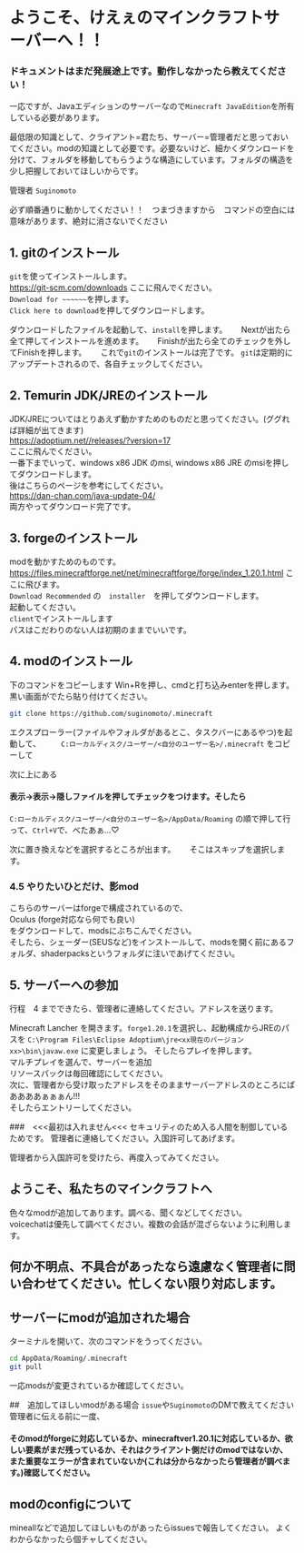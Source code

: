 # **ようこそ、けえぇのマインクラフトサーバーへ！！**

### **ドキュメントはまだ発展途上です。動作しなかったら教えてください！**

一応ですが、Javaエディションのサーバーなので`Minecraft JavaEdition`を所有している必要があります。


最低限の知識として、クライアント=君たち、サーバー=管理者だと思っておいてください。modの知識として必要です。必要ないけど、細かくダウンロードを分けて、フォルダを移動してもらうような構造にしています。フォルダの構造を少し把握しておいてほしいからです。

管理者 `Suginomoto`

必ず順番通りに動かしてください！！　つまづきますから　コマンドの空白には意味があります、絶対に消さないでください



## 1. gitのインストール
`git`を使ってインストールします。  
https://git-scm.com/downloads 
ここに飛んでください。  
`Download for ~~~~~~`を押します。  
`Click here to download`を押してダウンロードします。

ダウンロードしたファイルを起動して、`install`を押します。　　
Nextが出たら全て押してインストールを進めます。　　
Finishが出たら全てのチェックを外してFinishを押します。　　
これで`git`のインストールは完了です。
`git`は定期的にアップデートされるので、各自チェックしてください。




## 2. Temurin JDK/JREのインストール
JDK/JREについてはとりあえず動かすためのものだと思ってください。(ググれば詳細が出てきます)  
https://adoptium.net//releases/?version=17  
ここに飛んでください。  
一番下までいって、windows x86 JDK のmsi, windows x86 JRE のmsiを押してダウンロードします。  
後はこちらのページを参考にしてください。  
https://dan-chan.com/java-update-04/  
両方やってダウンロード完了です。



## 3. forgeのインストール
modを動かすためのものです。  
https://files.minecraftforge.net/net/minecraftforge/forge/index_1.20.1.html 
ここに飛びます。  
`Download Recommended` の　`installer`　を押してダウンロードします。  
起動してください。  
`client`でインストールします  
パスはこだわりのない人は初期のままでいいです。  



## 4. modのインストール 
下のコマンドをコピーします
Win+Rを押し、cmdと打ち込みenterを押します。  
黒い画面がでたら貼り付けてください。  

```bash
git clone https://github.com/suginomoto/.minecraft 
```

エクスプローラー(ファイルやフォルダがあるとこ、タスクバーにあるやつ)を起動して、  　　
`C:ローカルディスク/ユーザー/<自分のユーザー名>/.minecraft`
をコピーして

次に上にある  
#### 表示->表示->隠しファイルを押してチェックをつけます。そしたら  
`C:ローカルディスク/ユーザー/<自分のユーザー名>/AppData/Roaming`
の順で押して行って、`Ctrl+V`で、べたあぁ...♡  

次に置き換えなどを選択するところが出ます。　　
そこはスキップを選択します。　　

### 4.5 やりたいひとだけ、影mod  
こちらのサーバーはforgeで構成されているので、  
Oculus (forge対応なら何でも良い)  
をダウンロードして、modsにぶちこんでください。  
そしたら、シェーダー(SEUSなど)をインストールして、modsを開く前にあるフォルダ、shaderpacksというフォルダに注いであげてください。



## 5. サーバーへの参加
行程　4 までできたら、管理者に連絡してください。アドレスを送ります。

Minecraft Lancher を開きます。`forge1.20.1`を選択し、起動構成からJREのパスを
`C:\Program Files\Eclipse Adoptium\jre<xx現在のバージョンxx>\bin\javaw.exe`
に変更しましょう。
そしたらプレイを押します。  
マルチプレイを選んで、サーバーを追加  
リソースパックは毎回確認にしてください。  
次に、管理者から受け取ったアドレスをそのままサーバーアドレスのところにぱああああぁぁぁん!!!  
そしたらエントリーしてください。　

###　<<<最初は入れません<<< セキュリティのため入る人間を制御しているためです。
管理者に連絡してください。入国許可してあげます。

管理者から入国許可を受けたら、再度入ってみてください。




## ようこそ、私たちのマインクラフトへ
色々なmodが追加してあります。調べる、聞くなどしてください。  
voicechatは優先して調べてください。複数の会話が混ざらないように利用します。




## 何か不明点、不具合があったなら遠慮なく管理者に問い合わせてください。忙しくない限り対応します。

## サーバーにmodが追加された場合
ターミナルを開いて、次のコマンドをうってください。

```bash
cd AppData/Roaming/.minecraft
git pull
```

一応modsが変更されているか確認してください。

##　追加してほしいmodがある場合
`issue`や`Suginomoto`のDMで教えてください
管理者に伝える前に一度、
#### そのmodがforgeに対応しているか、minecraftver1.20.1に対応しているか、欲しい要素がまだ残っているか、それはクライアント側だけのmodではないか、また重要なエラーが含まれていないか(これは分からなかったら管理者が調べます。)確認してください。

## modのconfigについて
mineallなどで追加してほしいものがあったらissuesで報告してください。
よくわからなかったら個チャしてください。

